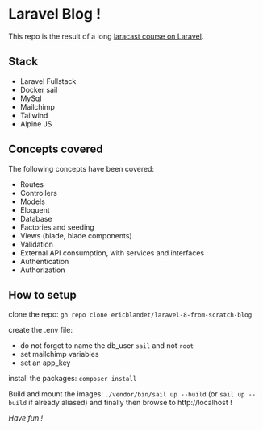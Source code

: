 # Laravel Blog !

This repo is the result of a long [laracast course on Laravel](https://laracasts.com/series/laravel-8-from-scratch).

## Stack

-   Laravel Fullstack
-   Docker sail
-   MySql
-   Mailchimp
-   Tailwind
-   Alpine JS

## Concepts covered

The following concepts have been covered:

-   Routes
-   Controllers
-   Models
-   Eloquent
-   Database
-   Factories and seeding
-   Views (blade, blade components)
-   Validation
-   External API consumption, with services and interfaces
-   Authentication
-   Authorization

## How to setup

clone the repo: `gh repo clone ericblandet/laravel-8-from-scratch-blog`

create the .env file:

-   do not forget to name the db_user `sail` and not `root`
-   set mailchimp variables
-   set an app_key

install the packages: `composer install`

Build and mount the images: `./vendor/bin/sail up --build` (or `sail up --build` if already aliased) and finally then browse to http://localhost !

_Have fun !_
